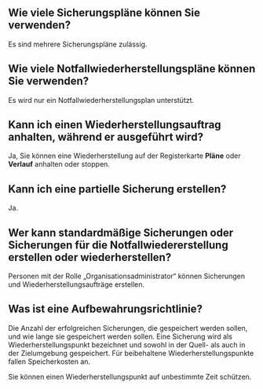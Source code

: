 Wie viele Sicherungspläne können Sie verwenden?
-----------------------------------------------

Es sind mehrere Sicherungspläne zulässig.

Wie viele Notfallwiederherstellungspläne können Sie verwenden?
--------------------------------------------------------------

Es wird nur ein Notfallwiederherstellungsplan unterstützt.

Kann ich einen Wiederherstellungsauftrag anhalten, während er ausgeführt wird?
------------------------------------------------------------------------------

Ja, Sie können eine Wiederherstellung auf der Registerkarte **Pläne** oder **Verlauf** anhalten oder stoppen.

Kann ich eine partielle Sicherung erstellen?
--------------------------------------------

Ja.

Wer kann standardmäßige Sicherungen oder Sicherungen für die Notfallwiedererstellung erstellen oder wiederherstellen?
---------------------------------------------------------------------------------------------------------------------

Personen mit der Rolle „Organisationsadministrator“ können Sicherungen und Wiederherstellungsaufträge erstellen.

Was ist eine Aufbewahrungsrichtlinie?
-------------------------------------

Die Anzahl der erfolgreichen Sicherungen, die gespeichert werden sollen, und wie lange sie gespeichert werden sollen. Eine Sicherung wird als Wiederherstellungspunkt bezeichnet und sowohl in der Quell- als auch in der Zielumgebung gespeichert. Für beibehaltene Wiederherstellungspunkte fallen Speicherkosten an.

Sie können einen Wiederherstellungspunkt auf unbestimmte Zeit schützen.
